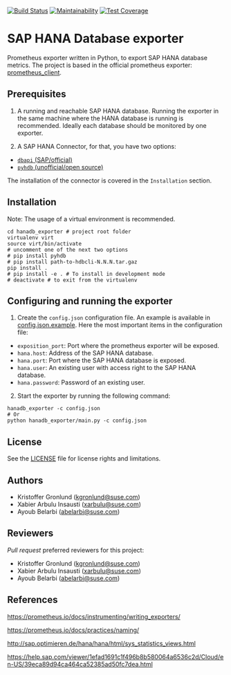 [![Build Status](https://travis-ci.org/SUSE/hanadb_exporter.svg?branch=master)](https://travis-ci.org/SUSE/hanadb_exporter)
[![Maintainability](https://api.codeclimate.com/v1/badges/1fc3a80d4e8342fa6f0d/maintainability)](https://codeclimate.com/github/SUSE/hanadb_exporter/maintainability)
[![Test Coverage](https://api.codeclimate.com/v1/badges/1fc3a80d4e8342fa6f0d/test_coverage)](https://codeclimate.com/github/SUSE/hanadb_exporter/test_coverage)

# SAP HANA Database exporter

Prometheus exporter written in Python, to export SAP HANA database metrics. The
project is based in the official prometheus exporter: [prometheus_client](https://github.com/prometheus/client_python).


## Prerequisites

1. A running and reachable SAP HANA database. Running the exporter in the
same machine where the HANA database is running is recommended. Ideally each database
should be monitored by one exporter.

2. A SAP HANA Connector, for that, you have two options:
  - [`dbapi` (SAP/official)](https://help.sap.com/viewer/1efad1691c1f496b8b580064a6536c2d/Cloud/en-US/39eca89d94ca464ca52385ad50fc7dea.html)
  - [`pyhdb` (unofficial/open source)](https://github.com/SAP/PyHDB)

The installation of the connector is covered in the `Installation` section.

## Installation
Note: The usage of a virtual environment is recommended.

```
cd hanadb_exporter # project root folder
virtualenv virt
source virt/bin/activate
# uncomment one of the next two options
# pip install pyhdb
# pip install path-to-hdbcli-N.N.N.tar.gaz
pip install .
# pip install -e . # To install in development mode
# deactivate # to exit from the virtualenv
```

## Configuring and running the exporter

1. Create the `config.json` configuration file.
An example is available in [config.json.example](config.json.example). Here the most
important items in the configuration file:
  - `exposition_port`: Port where the prometheus exporter will be exposed.
  - `hana.host`: Address of the SAP HANA database.
  - `hana.port`: Port where the SAP HANA database is exposed.
  - `hana.user`: An existing user with access right to the SAP HANA database.
  - `hana.password`: Password of an existing user.

2. Start the exporter by running the following command:
```
hanadb_exporter -c config.json
# Or
python hanadb_exporter/main.py -c config.json
```

## License

See the [LICENSE](LICENSE) file for license rights and limitations.

## Authors

- Kristoffer Gronlund (kgronlund@suse.com)
- Xabier Arbulu Insausti (xarbulu@suse.com)
- Ayoub Belarbi (abelarbi@suse.com)

## Reviewers

*Pull request* preferred reviewers for this project:
- Kristoffer Gronlund (kgronlund@suse.com)
- Xabier Arbulu Insausti (xarbulu@suse.com)
- Ayoub Belarbi (abelarbi@suse.com)

## References

https://prometheus.io/docs/instrumenting/writing_exporters/

https://prometheus.io/docs/practices/naming/

http://sap.optimieren.de/hana/hana/html/sys_statistics_views.html

https://help.sap.com/viewer/1efad1691c1f496b8b580064a6536c2d/Cloud/en-US/39eca89d94ca464ca52385ad50fc7dea.html
